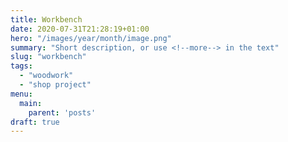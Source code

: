 ```yaml
---
title: Workbench
date: 2020-07-31T21:28:19+01:00
hero: "/images/year/month/image.png"
summary: "Short description, or use <!--more--> in the text"
slug: "workbench"
tags: 
  - "woodwork"
  - "shop project"
menu:
  main:
    parent: 'posts'
draft: true
---
```


